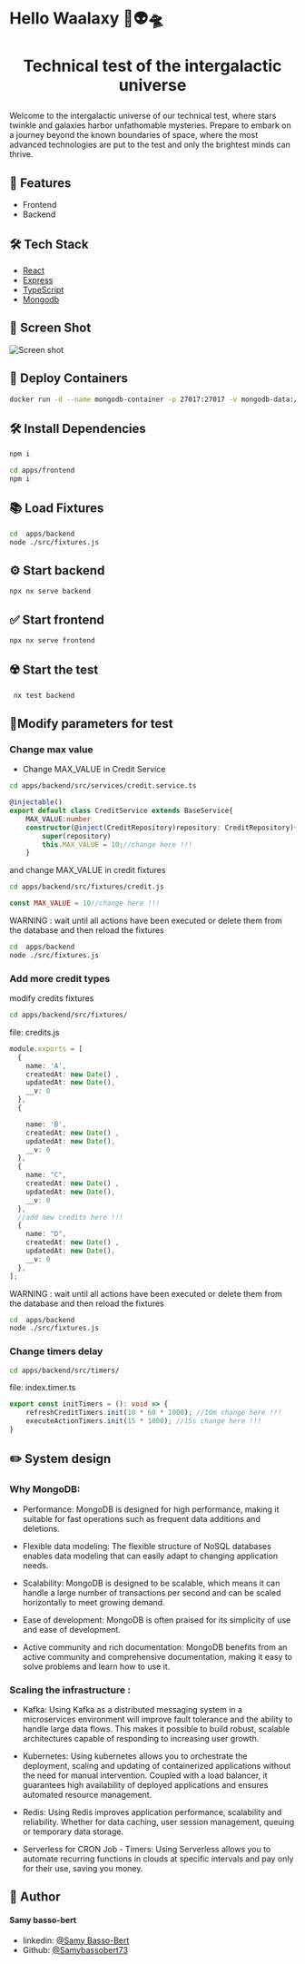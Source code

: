 # Hello Waalaxy 👋👽🛸


# <p align="center">Technical test of the intergalactic universe</p>
  
Welcome to the intergalactic universe of our technical test, where stars twinkle and galaxies harbor unfathomable mysteries. Prepare to embark on a journey beyond the known boundaries of space, where the most advanced technologies are put to the test and only the brightest minds can thrive.

## 🧐 Features    
- Frontend 
- Backend

## 🛠️ Tech Stack
- [React](https://reactjs.org/)
- [Express](https://expressjs.com/fr/)
- [TypeScript](https://www.typescriptlang.org/)
- [Mongodb](https://www.mongodb.com/fr-fr)
    

## 🔎 Screen Shot

![Screen shot](./waalaxyTestScreen.png)
## 🐳 Deploy Containers    

```bash
docker run -d --name mongodb-container -p 27017:27017 -v mongodb-data:/data/db mongo:latest
``` 

## 🛠️ Install Dependencies    

```bash
npm i
```

```bash
cd apps/frontend
npm i
```

## 📚  Load Fixtures    

```bash
cd  apps/backend
node ./src/fixtures.js
```

## ⚙️  Start backend    

```bash
npx nx serve backend
```
## ✅  Start frontend    

```bash
npx nx serve frontend
```

## ☢️ Start the test
```bash
 nx test backend
```


## 💁Modify parameters for test

### Change max value


- Change MAX_VALUE in Credit Service 

```bash
cd apps/backend/src/services/credit.service.ts
```

```ts
@injectable()
export default class CreditService extends BaseService{
    MAX_VALUE:number
    constructor(@inject(CreditRepository)repository: CreditRepository){
        super(repository)
        this.MAX_VALUE = 10;//change here !!!
    }

```
and change MAX_VALUE in credit fixtures

```bash
cd apps/backend/src/fixtures/credit.js
```

```ts
const MAX_VALUE = 10//change here !!!

```
WARNING : wait until all actions have been executed or delete them from the database and then reload the fixtures 

```bash
cd  apps/backend
node ./src/fixtures.js 
```

### Add more credit types

modify credits fixtures

```bash
cd apps/backend/src/fixtures/
```
file: credits.js

```ts
module.exports = [
  {
    name: 'A',
    createdAt: new Date() ,
    updatedAt: new Date(),
    __v: 0
  },
  {

    name: 'B',
    createdAt: new Date() ,
    updatedAt: new Date(),
    __v: 0
  },
  {
    name: "C",
    createdAt: new Date() ,
    updatedAt: new Date(),
    __v: 0
  },
  //add new credits here !!!
  {
    name: "D",
    createdAt: new Date() ,
    updatedAt: new Date(),
    __v: 0
  },
];

```

WARNING : wait until all actions have been executed or delete them from the database and then reload the fixtures

```bash
cd  apps/backend
node ./src/fixtures.js
```

### Change timers delay


```bash
cd apps/backend/src/timers/
```

file: index.timer.ts

```ts
export const initTimers = (): void => {
    refreshCreditTimers.init(10 * 60 * 1000); //10m change here !!!
    executeActionTimers.init(15 * 1000); //15s change here !!!
}
```

## ✏️ System design

### Why MongoDB: 

- Performance: MongoDB is designed for high performance, making it suitable for fast operations such as frequent data additions and deletions.

- Flexible data modeling: The flexible structure of NoSQL databases enables data modeling that can easily adapt to changing application needs.

- Scalability: MongoDB is designed to be scalable, which means it can handle a large number of transactions per second and can be scaled horizontally to meet growing demand.

- Ease of development: MongoDB is often praised for its simplicity of use and ease of development.

- Active community and rich documentation: MongoDB benefits from an active community and comprehensive documentation, making it easy to solve problems and learn how to use it. 

### Scaling the infrastructure : 

- Kafka:
Using Kafka as a distributed messaging system in a microservices environment will improve fault tolerance and the ability to handle large data flows. This makes it possible to build robust, scalable architectures capable of responding to increasing user growth.

- Kubernetes:
Using kubernetes allows you to orchestrate the deployment, scaling and updating of containerized applications without the need for manual intervention. Coupled with a load balancer, it guarantees high availability of deployed applications and ensures automated resource management.

- Redis:
Using Redis improves application performance, scalability and reliability. Whether for data caching, user session management, queuing or temporary data storage.

- Serverless for CRON Job - Timers:
Using Serverless allows you to automate recurring functions in clouds at specific intervals and pay only for their use, saving you money.


## 🙇 Author
#### Samy basso-bert
- linkedin: [@Samy Basso-Bert](https://www.linkedin.com/in/samy-basso-bert-772177176/)
- Github: [@Samybassobert73](https://github.com/Samybassobert73)
        


        
        

        
    

        